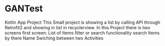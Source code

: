 # GANTest
Kotlin App Project
This Small project is showing a list by calling API through Retrofit2
and showing in list in recyclerview.
In this Project there is two screens 
first screen:
List of Items 
filter or search functionality search Items by there Name
Swiching between two Activities



